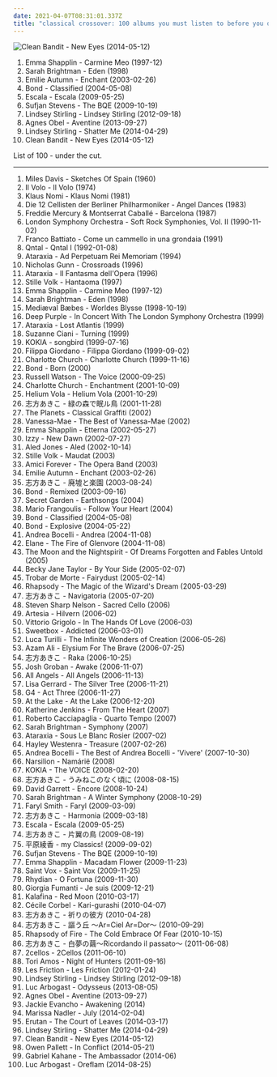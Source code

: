 ```yaml
---
date: 2021-04-07T08:31:01.337Z
title: "classical crossover: 100 albums you must listen to before you die"
---
```

![Clean Bandit - New Eyes (2014-05-12)](http://coverartarchive.org/release/8c976f66-b784-4e09-be74-455f150a8082/7586223644-500.jpg "Clean Bandit - New Eyes (2014-05-12)")
<ol class="albums">
<li data-cover="http://coverartarchive.org/release/816f2e1a-6e25-4af7-9c37-81decaf32dc3/9892122927-500.jpg" data-tags="classical crossover, emma shapplin" role="button">Emma Shapplin - Carmine Meo (1997-12)</li>
<li data-cover="https://img.discogs.com/0dqJNyMxVbY0B5AkQ9bLnZSv2Ks=/fit-in/240x240/filters:strip_icc():format(jpeg):mode_rgb():quality(90)/discogs-images/R-507038-1125071981.jpg.jpg" data-tags="new age, female vocalists, classical crossover" role="button">Sarah Brightman - Eden (1998)</li>
<li data-cover="http://coverartarchive.org/release/16e3ac46-606a-445e-9a20-b7b8bf1a08ea/3206309884-500.jpg" data-tags="ethereal, gothic, faerie music" role="button">Emilie Autumn - Enchant (2003-02-26)</li>
<li data-cover="http://coverartarchive.org/release/2790dbb6-91ff-4e71-982c-78fbb1ab3d7e/8364942432-500.jpg" data-tags="instrumental, bond - classified, new age, violin, classical crossover" role="button">Bond - Classified (2004-05-08)</li>
<li data-cover="http://coverartarchive.org/release/52de60ea-a259-47a8-ba19-e275355473a7/3403828224-500.jpg" data-tags="classical crossover, escala" role="button">Escala - Escala (2009-05-25)</li>
<li data-cover="http://coverartarchive.org/release/3d8a830a-7c68-4a0d-8c66-097964f4a7f6/9563935272-500.jpg" data-tags="instrumental, classical crossover, so good it hurts, sleeping invader, great concept album, reviewed in the observer, before sleeping" role="button">Sufjan Stevens - The BQE (2009-10-19)</li>
<li data-cover="http://coverartarchive.org/release/bc51ba52-59a7-49a3-8d55-92540d64d8d4/5933544596-500.jpg" data-tags="dubstep" role="button">Lindsey Stirling - Lindsey Stirling (2012-09-18)</li>
<li data-cover="http://coverartarchive.org/release/2d012e66-6759-485b-beb5-00532c46a386/8544215048-500.jpg" data-tags="folk, singer-songwriter, piano" role="button">Agnes Obel - Aventine (2013-09-27)</li>
<li data-cover="http://coverartarchive.org/release/754ffe04-ae91-4b38-bebb-9a565a03eeb0/6830844142-500.jpg" data-tags="classical, dubstep, electronic, instrumental, violin" role="button">Lindsey Stirling - Shatter Me (2014-04-29)</li>
<li data-cover="http://coverartarchive.org/release/8c976f66-b784-4e09-be74-455f150a8082/7586223644-500.jpg" data-tags="house, classical crossover, electronic" role="button">Clean Bandit - New Eyes (2014-05-12)</li>
</ol>
List of 100 - under the cut.
<!-- more -->

_________________

<ol class="albums">
<li data-cover="https://via.placeholder.com/450" data-tags="jazz" role="button">
Miles Davis - Sketches Of Spain (1960)
</li>
<li data-cover="http://coverartarchive.org/release/0d42fdf4-4d76-4857-8f73-33bc40d37e6b/11933301487-500.jpg" data-tags="progressive rock, progressive, il volo" role="button">
Il Volo - Il Volo (1974)
</li>
<li data-cover="http://coverartarchive.org/release/1e01339f-eb26-4df5-8915-687b95acdd84/4253204862-500.jpg" data-tags="new wave, 80s, experimental" role="button">
Klaus Nomi - Klaus Nomi (1981)
</li>
<li data-cover="https://img.discogs.com/fOlQU6qCCwYhfqahtLHEmTEo9u0=/fit-in/600x600/filters:strip_icc():format(jpeg):mode_rgb():quality(90)/discogs-images/R-9784137-1566241025-5090.jpeg.jpg" data-tags="easy listening, cello, classical crossover, bluk glub" role="button">
Die 12 Cellisten der Berliner Philharmoniker - Angel Dances (1983)
</li>
<li data-cover="https://img.discogs.com/_hcnyQxy6sNND3cJjqP1-URZqFI=/fit-in/600x939/filters:strip_icc():format(jpeg):mode_rgb():quality(90)/discogs-images/R-898957-1496144971-5537.png.jpg" data-tags="opera, classic rock" role="button">
Freddie Mercury & Montserrat Caballé - Barcelona (1987)
</li>
<li data-cover="http://coverartarchive.org/release/38884b51-dafd-428f-9749-4356365d8c6d/15984390186-500.jpg" data-tags="rock-pop-classics" role="button">
London Symphony Orchestra - Soft Rock Symphonies, Vol. II (1990-11-02)
</li>
<li data-cover="https://img.discogs.com/2UzindV3dox9qJJMlk8xOu2dkAE=/fit-in/600x597/filters:strip_icc():format(jpeg):mode_rgb():quality(90)/discogs-images/R-14152154-1592511968-8704.jpeg.jpg" data-tags="pop, rock, experimental, singer-songwriter, lieder, chamber pop, italian, singer/songwriter, classical crossover" role="button">
Franco Battiato - Come un cammello in una grondaia (1991)
</li>
<li data-cover="https://img.discogs.com/kXDh52KVzQAnY5SCYgCkyz1oD74=/fit-in/600x600/filters:strip_icc():format(jpeg):mode_rgb():quality(90)/discogs-images/R-1631377-1471884497-5357.jpeg.jpg" data-tags="darkwave, gothic" role="button">
Qntal - Qntal I (1992-01-08)
</li>
<li data-cover="http://coverartarchive.org/release/ce5be8c1-51ee-4fa1-b3a2-7c9ec461280b/6279703190-500.jpg" data-tags="female vocalists, ambient, gothic, darkwave, dark ambient, neo-classical, neoclassical" role="button">
Ataraxia - Ad Perpetuam Rei Memoriam (1994)
</li>
<li data-cover="https://via.placeholder.com/450" data-tags="instrumental" role="button">
Nicholas Gunn - Crossroads (1996)
</li>
<li data-cover="https://img.discogs.com/TiG_c6DH7W4C8Jj0C7M2Sbnmiwg=/fit-in/600x535/filters:strip_icc():format(jpeg):mode_rgb():quality(90)/discogs-images/R-949794-1262483221.jpeg.jpg" data-tags="darkwave, gothic, ethereal, dark ambient, neoclassical" role="button">
Ataraxia - Il Fantasma dell'Opera (1996)
</li>
<li data-cover="http://coverartarchive.org/release/91915156-b86b-425a-aa79-52810793fe80/16836219337-500.jpg" data-tags="folk, medieval, neomedieval, freak folk, fantasy, medieval folk" role="button">
Stille Volk - Hantaoma (1997)
</li>
<li data-cover="http://coverartarchive.org/release/816f2e1a-6e25-4af7-9c37-81decaf32dc3/9892122927-500.jpg" data-tags="classical crossover, emma shapplin" role="button">
Emma Shapplin - Carmine Meo (1997-12)
</li>
<li data-cover="https://img.discogs.com/0dqJNyMxVbY0B5AkQ9bLnZSv2Ks=/fit-in/240x240/filters:strip_icc():format(jpeg):mode_rgb():quality(90)/discogs-images/R-507038-1125071981.jpg.jpg" data-tags="new age, female vocalists, classical crossover" role="button">
Sarah Brightman - Eden (1998)
</li>
<li data-cover="http://coverartarchive.org/release/d6235a02-6d98-4464-9596-1fbebe53725e/1254652698-500.jpg" data-tags="medieval, folk, medieval baebes" role="button">
Mediæval Bæbes - Worldes Blysse (1998-10-19)
</li>
<li data-cover="https://img.discogs.com/9jBd56IqXyUGkVa1uJZsTNIN9so=/fit-in/350x350/filters:strip_icc():format(jpeg):mode_rgb():quality(90)/discogs-images/R-15728323-1596693255-7080.jpeg.jpg" data-tags="hard rock, progressive rock, symphonic rock, classical crossover" role="button">
Deep Purple - In Concert With The London Symphony Orchestra (1999)
</li>
<li data-cover="http://coverartarchive.org/release/12987252-ab21-46a9-a751-743b42055370/1828475239-500.jpg" data-tags="darkwave" role="button">
Ataraxia - Lost Atlantis (1999)
</li>
<li data-cover="https://img.discogs.com/0MpRhyQum_UQYfrCmlwj3QDPU5I=/fit-in/515x532/filters:strip_icc():format(jpeg):mode_rgb():quality(90)/discogs-images/R-3745443-1342646249-6310.jpeg.jpg" data-tags="female vocalists, singer-songwriter, new age, classical crossover" role="button">
Suzanne Ciani - Turning (1999)
</li>
<li data-cover="http://coverartarchive.org/release/cd9b2fd9-d67a-4c3b-a405-89252fbe16d9/21496136995-500.jpg" data-tags="ethereal" role="button">
KOKIA - songbird (1999-07-16)
</li>
<li data-cover="http://coverartarchive.org/release/fc0961c7-9dcb-446e-b52b-01c7918d9051/12925108184-500.jpg" data-tags="classical, giordano" role="button">
Filippa Giordano - Filippa Giordano (1999-09-02)
</li>
<li data-cover="http://coverartarchive.org/release/9bba2026-1c57-4c5f-b855-668310a04d66/22969574896-500.jpg" data-tags="classical crossover, charlotte church, oksanafave, achoir, avokal" role="button">
Charlotte Church - Charlotte Church (1999-11-16)
</li>
<li data-cover="https://img.discogs.com/uN5Lc9lMoBYiMZkg08t8p32U_Zo=/fit-in/598x600/filters:strip_icc():format(jpeg):mode_rgb():quality(90)/discogs-images/R-1685305-1236806933.jpeg.jpg" data-tags="instrumental" role="button">
Bond - Born (2000)
</li>
<li data-cover="http://coverartarchive.org/release/bd5db2e3-91b4-40ed-8828-8f57c2ed2887/11826732700-500.jpg" data-tags="opera, classical pop" role="button">
Russell Watson - The Voice (2000-09-25)
</li>
<li data-cover="https://img.discogs.com/oDP_qAOEKxU1ClSgd1_QcKcGsYM=/fit-in/500x436/filters:strip_icc():format(jpeg):mode_rgb():quality(90)/discogs-images/R-3242424-1321996085.jpeg.jpg" data-tags="classical crossover" role="button">
Charlotte Church - Enchantment (2001-10-09)
</li>
<li data-cover="https://img.discogs.com/FjyN4vO5IIZgBupN3-yQ3MmTLFU=/fit-in/500x500/filters:strip_icc():format(jpeg):mode_rgb():quality(90)/discogs-images/R-188439-1143832917.jpeg.jpg" data-tags="darkwave, electronic" role="button">
Helium Vola - Helium Vola (2001-10-29)
</li>
<li data-cover="http://coverartarchive.org/release/0e611d55-2152-4653-b59a-25c5958defc3/10619386465-500.jpg" data-tags="ethereal, medieval, darkwave, neoclassical darkwave, folk, experimental, avant-garde, celtic, classical, gothic, neofolk, indie, poetry, freak folk, indie folk, fantasy, heavenly voices, art pop" role="button">
志方あきこ - 緑の森で眠ル鳥 (2001-11-28)
</li>
<li data-cover="http://coverartarchive.org/release/3794769b-f21f-47e9-b88b-a1555184b898/25473330862-500.jpg" data-tags="classical, instrumental, classical crossover, aranjuez, classical graffitti" role="button">
The Planets - Classical Graffiti (2002)
</li>
<li data-cover="https://img.discogs.com/eaGo6O13_rUdQqDk28D1PAohAq8=/fit-in/600x952/filters:strip_icc():format(jpeg):mode_rgb():quality(90)/discogs-images/R-7332333-1439113091-9037.jpeg.jpg" data-tags="instrumental" role="button">
Vanessa-Mae - The Best of Vanessa-Mae (2002)
</li>
<li data-cover="http://coverartarchive.org/release/de303c46-f1b4-404b-9216-fb65002f858f/16223376046-500.jpg" data-tags="female vocalists, emma shapplin" role="button">
Emma Shapplin - Etterna (2002-05-27)
</li>
<li data-cover="https://via.placeholder.com/450" data-tags="female vocalists" role="button">
Izzy - New Dawn (2002-07-27)
</li>
<li data-cover="http://coverartarchive.org/release/2d81fc3b-a1bb-4fab-b578-66df9d4a3dcd/22529587594-500.jpg" data-tags="classical, classical crossover" role="button">
Aled Jones - Aled (2002-10-14)
</li>
<li data-cover="https://img.discogs.com/RgwsXe-R56OPAUxbUQU4QseQzhA=/fit-in/600x539/filters:strip_icc():format(jpeg):mode_rgb():quality(90)/discogs-images/R-468799-1447077272-2207.jpeg.jpg" data-tags="folk, neofolk, medieval, fantasy" role="button">
Stille Volk - Maudat (2003)
</li>
<li data-cover="https://img.discogs.com/gCExKRoKLPiKXgZTwEJweJjOsgo=/fit-in/600x598/filters:strip_icc():format(jpeg):mode_rgb():quality(90)/discogs-images/R-720167-1151623981.jpeg.jpg" data-tags="amici" role="button">
Amici Forever - The Opera Band (2003)
</li>
<li data-cover="http://coverartarchive.org/release/16e3ac46-606a-445e-9a20-b7b8bf1a08ea/3206309884-500.jpg" data-tags="ethereal, gothic, faerie music" role="button">
Emilie Autumn - Enchant (2003-02-26)
</li>
<li data-cover="http://coverartarchive.org/release/d67b5fe1-212c-4a0d-b9cd-95dc03eb42db/10619437616-500.jpg" data-tags="ethereal, folk, darkwave, dream folk, neoclassical darkwave, experimental, world, world fusion" role="button">
志方あきこ - 廃墟と楽園 (2003-08-24)
</li>
<li data-cover="http://coverartarchive.org/release/4014d2ee-2251-4c35-af1e-c64adb5dd9c9/7418264202-500.jpg" data-tags="instrumental, contemporary classical" role="button">
Bond - Remixed (2003-09-16)
</li>
<li data-cover="http://coverartarchive.org/release/479ca9bb-bdeb-4e9f-a0e2-937851ccbecf/7633029193-500.jpg" data-tags="new age" role="button">
Secret Garden - Earthsongs (2004)
</li>
<li data-cover="https://img.discogs.com/QNYeGUs0gli1gpbq8fwd28FHxkI=/fit-in/600x590/filters:strip_icc():format(jpeg):mode_rgb():quality(90)/discogs-images/R-710840-1150578119.jpeg.jpg" data-tags="male vocalist, mario frangoulis" role="button">
Mario Frangoulis - Follow Your Heart (2004)
</li>
<li data-cover="http://coverartarchive.org/release/2790dbb6-91ff-4e71-982c-78fbb1ab3d7e/8364942432-500.jpg" data-tags="instrumental, bond - classified, new age, violin, classical crossover" role="button">
Bond - Classified (2004-05-08)
</li>
<li data-cover="https://via.placeholder.com/450" data-tags="instrumental, contemporary classical, explosive, bond, classical crossover" role="button">
Bond - Explosive (2004-05-22)
</li>
<li data-cover="http://coverartarchive.org/release/d145e18a-6cbe-434b-82fe-dd680d45b060/4174448229-500.jpg" data-tags="classical, easy listening, romantic, italian, classical crossover, andrea bocelli" role="button">
Andrea Bocelli - Andrea (2004-11-08)
</li>
<li data-cover="https://img.discogs.com/h755aup4vPrO0tBSWmYsUPI5sLs=/fit-in/400x400/filters:strip_icc():format(jpeg):mode_rgb():quality(90)/discogs-images/R-737225-1153573735.jpeg.jpg" data-tags="ethereal, medieval" role="button">
Elane - The Fire of Glenvore (2004-11-08)
</li>
<li data-cover="http://coverartarchive.org/release/ef88e819-cdf2-43e7-9b06-591d9b2ea64a/3003107829-500.jpg" data-tags="medieval" role="button">
The Moon and the Nightspirit - Of Dreams Forgotten and Fables Untold (2005)
</li>
<li data-cover="https://img.discogs.com/7IHB6_32nwsDKFkq6L_TTMS1Xs8=/fit-in/500x500/filters:strip_icc():format(jpeg):mode_rgb():quality(90)/discogs-images/R-6189388-1413284827-2812.jpeg.jpg" data-tags="classical crossover" role="button">
Becky Jane Taylor - By Your Side (2005-02-07)
</li>
<li data-cover="https://img.discogs.com/aR-NBf345D0EAAF4K5Dq4OB4w9o=/fit-in/600x534/filters:strip_icc():format(jpeg):mode_rgb():quality(90)/discogs-images/R-801483-1200479401.jpeg.jpg" data-tags="ethereal, fantasy, neofolk" role="button">
Trobar de Morte - Fairydust (2005-02-14)
</li>
<li data-cover="https://img.discogs.com/M8iOeLNaOrUcsb5QanBnLpbz3MQ=/fit-in/600x540/filters:strip_icc():format(jpeg):mode_rgb():quality(90)/discogs-images/R-5162836-1386263320-2668.jpeg.jpg" data-tags="metal, folk, baroque pop, symphonic metal, symphonic power metal, classical crossover, classical pop, neomedieval" role="button">
Rhapsody - The Magic of the Wizard's Dream (2005-03-29)
</li>
<li data-cover="http://coverartarchive.org/release/44157bc0-61dc-4abe-b5da-69f4ce8a0da2/10619449129-500.jpg" data-tags="ethereal, folk, dream folk, world fusion, experimental, epic, world, medieval, darkwave, gothic, avant-garde, classical, neoclassical darkwave, art pop, dream pop, neofolk" role="button">
志方あきこ - Navigatoria (2005-07-20)
</li>
<li data-cover="http://coverartarchive.org/release/598e8e14-063b-448f-9340-1a14788ee534/12001335679-500.jpg" data-tags="new age, classical crossover, alben" role="button">
Steven Sharp Nelson - Sacred Cello (2006)
</li>
<li data-cover="http://coverartarchive.org/release/612e5cc3-bb60-4bcd-8d93-4a58b544346f/2025419288-500.jpg" data-tags="neoclassical, darkwave" role="button">
Artesia - Hilvern (2006-02)
</li>
<li data-cover="http://coverartarchive.org/release/e3dda179-2b62-4c39-9339-82331cbbee89/8716246013-500.jpg" data-tags="tenor, italian, light classical" role="button">
Vittorio Grigolo - In The Hands Of Love (2006-03)
</li>
<li data-cover="http://coverartarchive.org/release/8723b441-e730-477a-a694-5a14aa334c30/7427536949-500.jpg" data-tags="pop" role="button">
Sweetbox - Addicted (2006-03-01)
</li>
<li data-cover="http://coverartarchive.org/release/b926dd2b-e5f6-41ef-b3cf-bddae996def4/11712937856-500.jpg" data-tags="symphonic metal, power metal" role="button">
Luca Turilli - The Infinite Wonders of Creation (2006-05-26)
</li>
<li data-cover="http://coverartarchive.org/release/5cfb1f76-e542-4acf-875c-91d4af82d09e/4729456852-500.jpg" data-tags="world music, ethnic, world" role="button">
Azam Ali - Elysium For The Brave (2006-07-25)
</li>
<li data-cover="http://coverartarchive.org/release/02892869-8957-41c6-87b0-b446226d38f1/10619457104-500.jpg" data-tags="ethereal, folk, world, heavenly voices, gothic, medieval, darkwave, world fusion, classical, epic" role="button">
志方あきこ - Raka (2006-10-25)
</li>
<li data-cover="https://via.placeholder.com/450" data-tags="vocal, josh groban, classical" role="button">
Josh Groban - Awake (2006-11-07)
</li>
<li data-cover="http://coverartarchive.org/release/56bd135c-5585-4033-96e8-9aa8c03a31f4/3045406967-500.jpg" data-tags="classical, female vocalists, classical crossover" role="button">
All Angels - All Angels (2006-11-13)
</li>
<li data-cover="http://coverartarchive.org/release/35fbd275-fdc3-4450-9b34-e05c5d93bef0/7597192789-500.jpg" data-tags="ambient, female vocalists, new age" role="button">
Lisa Gerrard - The Silver Tree (2006-11-21)
</li>
<li data-cover="http://coverartarchive.org/release/9a5b8d14-5dc7-4dba-b9f7-adf04273d2de/8577976886-500.jpg" data-tags="classical, classical crossover" role="button">
G4 - Act Three (2006-11-27)
</li>
<li data-cover="http://coverartarchive.org/release/68af4acb-8493-45a6-927d-f32311dab82f/2643800835-500.jpg" data-tags="symphonic metal" role="button">
At the Lake - At the Lake (2006-12-20)
</li>
<li data-cover="http://coverartarchive.org/release/66a724dd-5ca5-4c19-880f-0ca26b11ac05/9649082229-500.jpg" data-tags="classical, vocal, classical crossover, new to listen, k jenkins" role="button">
Katherine Jenkins - From The Heart (2007)
</li>
<li data-cover="http://coverartarchive.org/release/6f858c76-5c51-45d8-a70d-4eec13b0e1ab/6037380306-500.jpg" data-tags="piano" role="button">
Roberto Cacciapaglia - Quarto Tempo (2007)
</li>
<li data-cover="https://img.discogs.com/yN1TDls6ZCOnqUGsiJ48a5Yfk2w=/fit-in/600x600/filters:strip_icc():format(jpeg):mode_rgb():quality(90)/discogs-images/R-1393131-1523761238-6659.jpeg.jpg" data-tags="opera, female vocalist, classical symphony, sarah brightman" role="button">
Sarah Brightman - Symphony (2007)
</li>
<li data-cover="https://img.discogs.com/bV0_mN8fOBrMAOrnUiqGGpMUnK4=/fit-in/226x203/filters:strip_icc():format(jpeg):mode_rgb():quality(90)/discogs-images/R-2845729-1303714563.jpeg.jpg" data-tags="gothic, ethereal, darkwave, fantasy, heavenly voices, faerie music" role="button">
Ataraxia - Sous Le Blanc Rosier (2007-02)
</li>
<li data-cover="http://coverartarchive.org/release/d8e5feb6-861b-44a0-a875-79851c40126a/6356680570-500.jpg" data-tags="hayley westenra" role="button">
Hayley Westenra - Treasure (2007-02-26)
</li>
<li data-cover="http://coverartarchive.org/release/3964b0f8-6868-4f2e-bbf7-e28a1a0d54cd/4457858158-500.jpg" data-tags="opera, classical" role="button">
Andrea Bocelli - The Best of Andrea Bocelli - 'Vivere' (2007-10-30)
</li>
<li data-cover="https://img.discogs.com/p7NoU8uHMBWzqDzEVFc434UGxD4=/fit-in/600x536/filters:strip_icc():format(jpeg):mode_rgb():quality(90)/discogs-images/R-1289285-1207333830.jpeg.jpg" data-tags="darkwave, neofolk, fantasy, ethereal, neoclassical" role="button">
Narsilion - Namárië (2008)
</li>
<li data-cover="https://img.discogs.com/zONSZxL3GCPWY5Mzd64wAkR6rgA=/fit-in/400x400/filters:strip_icc():format(jpeg):mode_rgb():quality(90)/discogs-images/R-2908417-1306753188.jpeg.jpg" data-tags="ethereal, classical crossover, folk" role="button">
KOKIA - The VOICE (2008-02-20)
</li>
<li data-cover="https://via.placeholder.com/450" data-tags="medieval, ethereal, gothic, female vocalists, darkwave, heavenly voices, neoclassical darkwave, fantasy, neoclassical, classical crossover" role="button">
志方あきこ - うみねこのなく頃に (2008-08-15)
</li>
<li data-cover="http://coverartarchive.org/release/a3404e78-5b3f-4e2e-948f-4b8addc60419/9770396922-500.jpg" data-tags="classical, instrumental, violin" role="button">
David Garrett - Encore (2008-10-24)
</li>
<li data-cover="https://img.discogs.com/ehfns-p5LDPQs5iXRD9L-2q2pCg=/fit-in/600x532/filters:strip_icc():format(jpeg):mode_rgb():quality(90)/discogs-images/R-1554943-1228046368.jpeg.jpg" data-tags="christmas" role="button">
Sarah Brightman - A Winter Symphony (2008-10-29)
</li>
<li data-cover="https://img.discogs.com/2mbjZRcjmRkp8b1239xgjGVPoXE=/fit-in/600x600/filters:strip_icc():format(jpeg):mode_rgb():quality(90)/discogs-images/R-2228657-1271079715.jpeg.jpg" data-tags="female vocalists, classical crossover" role="button">
Faryl Smith - Faryl (2009-03-09)
</li>
<li data-cover="http://coverartarchive.org/release/30a031ec-929d-4a90-9eeb-9a189a0c3525/6719972255-500.jpg" data-tags="ethereal, folk, experimental, medieval, new age, world fusion, world, avant-garde, classical crossover, neoclassical darkwave, darkwave" role="button">
志方あきこ - Harmonia (2009-03-18)
</li>
<li data-cover="http://coverartarchive.org/release/52de60ea-a259-47a8-ba19-e275355473a7/3403828224-500.jpg" data-tags="classical crossover, escala" role="button">
Escala - Escala (2009-05-25)
</li>
<li data-cover="http://coverartarchive.org/release/ed3181e8-0f61-4751-8081-3590a8839ceb/19540892035-500.jpg" data-tags="experimental, medieval, darkwave, neoclassical darkwave, avant-garde, gothic, classical crossover, ethereal" role="button">
志方あきこ - 片翼の鳥 (2009-08-19)
</li>
<li data-cover="https://via.placeholder.com/450" data-tags="classical crossover" role="button">
平原綾香 - my Classics! (2009-09-02)
</li>
<li data-cover="http://coverartarchive.org/release/3d8a830a-7c68-4a0d-8c66-097964f4a7f6/9563935272-500.jpg" data-tags="instrumental, classical crossover, so good it hurts, sleeping invader, great concept album, reviewed in the observer, before sleeping" role="button">
Sufjan Stevens - The BQE (2009-10-19)
</li>
<li data-cover="http://coverartarchive.org/release/00d8b687-f485-4e03-bbd7-2b75d413036e/12738684673-500.jpg" data-tags="female vocalists, classical" role="button">
Emma Shapplin - Macadam Flower (2009-11-23)
</li>
<li data-cover="https://img.discogs.com/EaqRGz7hfPfAI8JO3tFoNdQswjY=/fit-in/600x600/filters:strip_icc():format(jpeg):mode_rgb():quality(90)/discogs-images/R-2032480-1259719384.jpeg.jpg" data-tags="electronic, electropop, pop, female vocalists, dance, pop rock, strings, synthpop, dance pop, 00s, 2000s, filipino, classical crossover" role="button">
Saint Vox - Saint Vox (2009-11-25)
</li>
<li data-cover="http://coverartarchive.org/release/28fb7f8c-b884-4407-bd6d-93b6651b16bf/13406843640-500.jpg" data-tags="classical crossover, rhydian" role="button">
Rhydian - O Fortuna (2009-11-30)
</li>
<li data-cover="http://coverartarchive.org/release/13f47f36-3e6a-4a83-9310-fe44c80357e5/17934414393-500.jpg" data-tags="classical crossover" role="button">
Giorgia Fumanti - Je suis (2009-12-21)
</li>
<li data-cover="https://img.discogs.com/VGtnrM4WLQ_3WaoOaNZskk7P5yI=/fit-in/500x500/filters:strip_icc():format(jpeg):mode_rgb():quality(90)/discogs-images/R-2236730-1271526795.jpeg.jpg" data-tags="female vocalists" role="button">
Kalafina - Red Moon (2010-03-17)
</li>
<li data-cover="http://coverartarchive.org/release/3b24905c-7ca0-4e41-9b9f-fa04223815a3/4827616583-500.jpg" data-tags="folk, jpop, ethereal, anime, gothic rock, classical, japanese, female vocalists, singer-songwriter, epic, world, medieval, poetry, indie folk, neofolk, celtic, world fusion, j-pop, heavenly voices, classical crossover, celtic new age, new weird japan, dream folk, wapanese" role="button">
Cécile Corbel - Kari-gurashi (2010-04-07)
</li>
<li data-cover="http://coverartarchive.org/release/7d54d06f-c2ca-4a21-a1b5-4cebc68ca707/27147713228-500.jpg" data-tags="classical crossover, experimental, world, ethereal, neoclassical" role="button">
志方あきこ - 祈りの彼方 (2010-04-28)
</li>
<li data-cover="http://coverartarchive.org/release/e0237802-0fb8-49c8-a57d-65d440f74955/17763032824-500.jpg" data-tags="ethereal, folk, experimental, darkwave, world fusion, neoclassical darkwave" role="button">
志方あきこ - 謳う丘 ～Ar=Ciel Ar=Dor～ (2010-09-29)
</li>
<li data-cover="http://coverartarchive.org/release/5b4ba0cc-e3b9-3940-b2cd-b72c0a5b9f98/7271078108-500.jpg" data-tags="symphonic metal, symphonic power metal, power metal" role="button">
Rhapsody of Fire - The Cold Embrace Of Fear (2010-10-15)
</li>
<li data-cover="http://coverartarchive.org/release/a649eeec-0b1a-41d3-b7c9-68a3b372f0ca/15526029557-500.jpg" data-tags="folk, art pop, experimental, ethereal, avant-garde, freak folk, hipster, dream folk, darkwave, hino, singer-songwriter, gothic, neofolk, fantasy, not experimental, satanic pop, epic, world, j-pop, meme, classical crossover, neoclassical darkwave, amatue, pop, emo, gothic metal, gothic rock, visual kei, achingly intelligent, very intelligent lyrics" role="button">
志方あきこ - 白夢の繭～Ricordando il passato～ (2011-06-08)
</li>
<li data-cover="http://coverartarchive.org/release/84b11b50-eca0-4101-b982-4319f9b31028/1179212291-500.jpg" data-tags="instrumental, cello, cover" role="button">
2cellos - 2Cellos (2011-06-10)
</li>
<li data-cover="http://coverartarchive.org/release/6739885e-0565-495a-abe9-5c838d6e5abb/22582880898-500.jpg" data-tags="alternative" role="button">
Tori Amos - Night of Hunters (2011-09-16)
</li>
<li data-cover="http://coverartarchive.org/release/4aad4fc2-43ea-440e-8743-5aabacb6bcaa/4410509751-500.jpg" data-tags="alternative rock, symphonic rock, electronic rock, classical crossover" role="button">
Les Friction - Les Friction (2012-01-24)
</li>
<li data-cover="http://coverartarchive.org/release/bc51ba52-59a7-49a3-8d55-92540d64d8d4/5933544596-500.jpg" data-tags="dubstep" role="button">
Lindsey Stirling - Lindsey Stirling (2012-09-18)
</li>
<li data-cover="https://img.discogs.com/mNj711ZR8omeXP3p8qjFVVFNijA=/fit-in/600x542/filters:strip_icc():format(jpeg):mode_rgb():quality(90)/discogs-images/R-5520750-1395512898-1311.jpeg.jpg" data-tags="folk, ethereal, heavenly voices, classical crossover, classical, ambient, world, gothic, darkwave, neofolk, world fusion, fantasy, neoclassical darkwave" role="button">
Luc Arbogast - Odysseus (2013-08-05)
</li>
<li data-cover="http://coverartarchive.org/release/2d012e66-6759-485b-beb5-00532c46a386/8544215048-500.jpg" data-tags="folk, singer-songwriter, piano" role="button">
Agnes Obel - Aventine (2013-09-27)
</li>
<li data-cover="https://img.discogs.com/WUcxQ4S0wZyJEF3ESGTbWjTR5z0=/fit-in/600x600/filters:strip_icc():format(jpeg):mode_rgb():quality(90)/discogs-images/R-6085024-1410686121-5181.jpeg.jpg" data-tags="classical, classical crossover" role="button">
Jackie Evancho - Awakening (2014)
</li>
<li data-cover="http://coverartarchive.org/release/1c10ba34-278b-48fc-9ab6-0c2a74340383/6567257508-500.jpg" data-tags="singer-songwriter, dream pop, ethereal" role="button">
Marissa Nadler - July (2014-02-04)
</li>
<li data-cover="http://coverartarchive.org/release/33f602e6-4244-4787-a9df-683594542922/6980970101-500.jpg" data-tags="medieval" role="button">
Erutan - The Court of Leaves (2014-03-17)
</li>
<li data-cover="http://coverartarchive.org/release/754ffe04-ae91-4b38-bebb-9a565a03eeb0/6830844142-500.jpg" data-tags="classical, dubstep, electronic, instrumental, violin" role="button">
Lindsey Stirling - Shatter Me (2014-04-29)
</li>
<li data-cover="http://coverartarchive.org/release/8c976f66-b784-4e09-be74-455f150a8082/7586223644-500.jpg" data-tags="house, classical crossover, electronic" role="button">
Clean Bandit - New Eyes (2014-05-12)
</li>
<li data-cover="http://coverartarchive.org/release/8098367d-6f56-4157-9a31-5be90eb18473/7434193975-500.jpg" data-tags="chamber pop, art pop" role="button">
Owen Pallett - In Conflict (2014-05-21)
</li>
<li data-cover="http://coverartarchive.org/release/35b6668c-f795-446c-ad50-78e3be8bbbb7/7720311310-500.jpg" data-tags="classical, melodic, dreamy, angular, thoughtful, whimsical, narrative, literate, confident, uncompromising, dramatic, bittersweet, intimate, complex, sophisticated, warm, lyrical, cerebral, poignant, delicate, airy, history, lush, imagination, eccentric, witty, tender, bright, graceful, indulgent, elaborate, refined, stylish, sprawling, classical crossover, maverick, ambitious, opulent, small gathering, cosmopolitan" role="button">
Gabriel Kahane - The Ambassador (2014-06)
</li>
<li data-cover="https://img.discogs.com/8UrRKomfx9Gcvk06kLDONko1wMM=/fit-in/600x600/filters:strip_icc():format(jpeg):mode_rgb():quality(90)/discogs-images/R-6492413-1420497074-9508.jpeg.jpg" data-tags="medieval, ethereal, fantasy, heavenly voices, neoclassical darkwave, folk, darkwave, medieval folk, classical crossover" role="button">
Luc Arbogast - Oreflam (2014-08-25)
</li>
</ol>